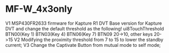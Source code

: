 # MF-W_4x3only
V1
MSP430FR2633 firmware for Kapture R1 DVT
Base version for Kapture DVT and change the default threshold as the following! ui8TouchThreshold BTN00(Key 1) BTN03(Key 4) BTN06(Key 7) BTN09 20->10, other keys 20->15
V2
Modifying the proximity threshold from 7 to 15 to lower the standby current;
V3
Change the Captivate Button from mutual mode to self mode;
